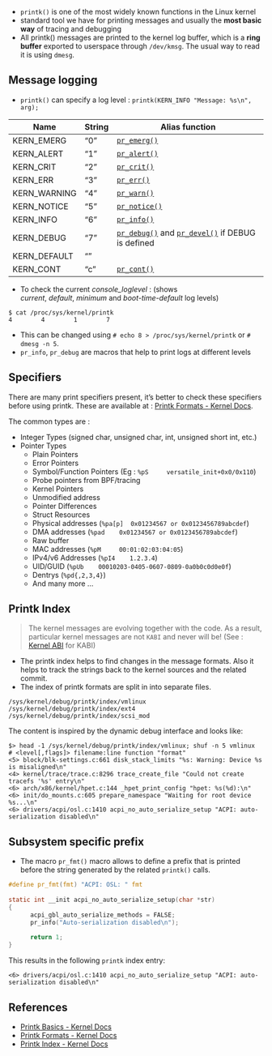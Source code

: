 - `printk()` is one of the most widely known functions in the Linux kernel  
- standard tool we have for printing messages and usually the **most basic way** of tracing and debugging  
- All printk() messages are printed to the kernel log buffer, which is a **ring buffer** exported to userspace through `/dev/kmsg`. The usual way to read it is using `dmesg`.  
## Message logging  
- `printk()` can specify a log level : `printk(KERN_INFO "Message: %s\n", arg);`  
  
|Name|String|Alias function|  
|---|---|---|  
|KERN_EMERG|“0”|[`pr_emerg()`](https://docs.kernel.org/core-api/printk-basics.html#c.pr_emerg "pr_emerg")|  
|KERN_ALERT|“1”|[`pr_alert()`](https://docs.kernel.org/core-api/printk-basics.html#c.pr_alert "pr_alert")|  
|KERN_CRIT|“2”|[`pr_crit()`](https://docs.kernel.org/core-api/printk-basics.html#c.pr_crit "pr_crit")|  
|KERN_ERR|“3”|[`pr_err()`](https://docs.kernel.org/core-api/printk-basics.html#c.pr_err "pr_err")|  
|KERN_WARNING|“4”|[`pr_warn()`](https://docs.kernel.org/core-api/printk-basics.html#c.pr_warn "pr_warn")|  
|KERN_NOTICE|“5”|[`pr_notice()`](https://docs.kernel.org/core-api/printk-basics.html#c.pr_notice "pr_notice")|  
|KERN_INFO|“6”|[`pr_info()`](https://docs.kernel.org/core-api/printk-basics.html#c.pr_info "pr_info")|  
|KERN_DEBUG|“7”|[`pr_debug()`](https://docs.kernel.org/core-api/printk-basics.html#c.pr_debug "pr_debug") and [`pr_devel()`](https://docs.kernel.org/core-api/printk-basics.html#c.pr_devel "pr_devel") if DEBUG is defined|  
|KERN_DEFAULT|“”||  
|KERN_CONT|“c”|[`pr_cont()`](https://docs.kernel.org/core-api/printk-basics.html#c.pr_cont "pr_cont")|  
- To check the current _console_loglevel_ : (shows _current_, _default_, _minimum_ and _boot-time-default_ log levels)  
```shell  
$ cat /proc/sys/kernel/printk  
4        4        1        7  
```  
- This can be changed using `# echo 8 > /proc/sys/kernel/printk` or `# dmesg -n 5`.   
- `pr_info`, `pr_debug` are macros that help to print logs at different levels  
## Specifiers  
  
There are many print specifiers present, it’s better to check these specifiers before using printk. These are available at : [Printk Formats - Kernel Docs](https://docs.kernel.org/core-api/printk-formats.html).  
  
The common types are :  
- Integer Types (signed char, unsigned char, int, unsigned short int, etc.)  
- Pointer Types  
	- Plain Pointers  
	- Error Pointers  
	- Symbol/Function Pointers (Eg : `%pS     versatile_init+0x0/0x110`)  
	- Probe pointers from BPF/tracing  
	- Kernel Pointers  
	- Unmodified address  
	- Pointer Differences  
	- Struct Resources  
	- Physical addresses (`%pa[p]  0x01234567 or 0x0123456789abcdef`)  
	- DMA addresses (`%pad    0x01234567 or 0x0123456789abcdef`)  
	- Raw buffer  
	- MAC addresses (`%pM     00:01:02:03:04:05`)  
	- IPv4/v6 Addresses (`%pI4    1.2.3.4`)  
	- UID/GUID (`%pUb    00010203-0405-0607-0809-0a0b0c0d0e0f`)  
	- Dentrys (`%pd{,2,3,4}`)  
	- And many more …  
  
## Printk Index  
  
> The kernel messages are evolving together with the code. As a result, particular kernel messages are not `KABI` and never will be! (See : [Kernel ABI](../../../Misc/LKernel%20ABI/%20ABI.md) for KABI)  
  
- The printk index helps to find changes in the message formats. Also it helps to track the strings back to the kernel sources and the related commit.  
- The index of printk formats are split in into separate files.  
```  
/sys/kernel/debug/printk/index/vmlinux  
/sys/kernel/debug/printk/index/ext4  
/sys/kernel/debug/printk/index/scsi_mod  
```  
The content is inspired by the dynamic debug interface and looks like:  
```shell  
$> head -1 /sys/kernel/debug/printk/index/vmlinux; shuf -n 5 vmlinux  
# <level[,flags]> filename:line function "format"  
<5> block/blk-settings.c:661 disk_stack_limits "%s: Warning: Device %s is misaligned\n"  
<4> kernel/trace/trace.c:8296 trace_create_file "Could not create tracefs '%s' entry\n"  
<6> arch/x86/kernel/hpet.c:144 _hpet_print_config "hpet: %s(%d):\n"  
<6> init/do_mounts.c:605 prepare_namespace "Waiting for root device %s...\n"  
<6> drivers/acpi/osl.c:1410 acpi_no_auto_serialize_setup "ACPI: auto-serialization disabled\n"  
```  
## Subsystem specific prefix  
- The macro `pr_fmt()` macro allows to define a prefix that is printed before the string generated by the related `printk()` calls.  
```c  
#define pr_fmt(fmt) "ACPI: OSL: " fmt  
  
static int __init acpi_no_auto_serialize_setup(char *str)  
{  
      acpi_gbl_auto_serialize_methods = FALSE;  
      pr_info("Auto-serialization disabled\n");  
  
      return 1;  
}  
```  
This results in the following `printk` index entry:  
```  
<6> drivers/acpi/osl.c:1410 acpi_no_auto_serialize_setup "ACPI: auto-serialization disabled\n"  
```  
## References  
- [Printk Basics - Kernel Docs](https://docs.kernel.org/core-api/printk-basics.html)  
- [Printk Formats - Kernel Docs](https://docs.kernel.org/core-api/printk-formats.html)  
- [Printk Index - Kernel Docs](https://docs.kernel.org/core-api/printk-index.html)